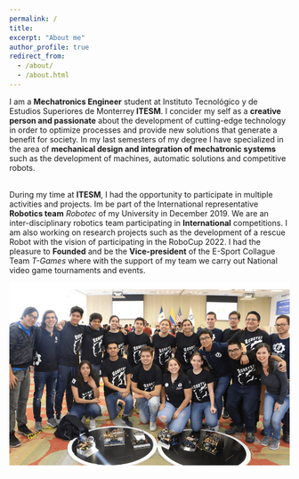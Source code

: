 ```yaml
---
permalink: /
title:
excerpt: "About me"
author_profile: true
redirect_from:
  - /about/
  - /about.html
---
```


<p style='text-align: justify;'>


I am a <b>Mechatronics Engineer</b> student at Instituto Tecnológico y de Estudios Superiores de Monterrey<b> ITESM</b>.
I concider my self as a <b>creative person and passionate</b> about the development of cutting-edge technology in order to optimize processes and provide new solutions that generate a benefit for society. In my last semesters of my degree I have specialized in the area of <b>mechanical design and integration of mechatronic systems</b> such as the development of machines, automatic solutions and competitive robots.
<br><br>

During my time at <b>ITESM</b>, I had the opportunity to participate in multiple activities and projects. Im be part of the International representative <b>Robotics team</b> <i>Robotec</i> of my University in December 2019. We are an inter-disciplinary robotics team participating in <b>International</b> competitions. I am also working on research projects such as the development of a rescue Robot with the vision of participating in the RoboCup 2022.
I had the pleasure to <b>Founded</b> and be the <b>Vice-president</b> of the E-Sport Collague Team <i>T-Games</i> where with the support of my team we carry out National video game tournaments and events</b>.
 </p>

![pilatus](/images/main4.gif)
